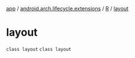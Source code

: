 [app](../../../index.md) / [android.arch.lifecycle.extensions](../../index.md) / [R](../index.md) / [layout](./index.md)

# layout

`class layout`
`class layout`